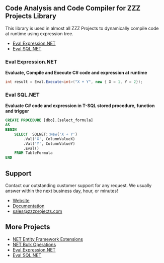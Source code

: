 ## Code Analysis and Code Compiler for ZZZ Projects Library

This library is used in almost all ZZZ Projects to dynamically compile code at runtime using expression tree.
- [Eval Expression.NET](http://eval-expression.net/)
- [Eval SQL.NET](http://eval-sql.net/)

### Eval Expression.NET
**Evaluate, Compile and Execute C# code and expression at runtime**
```csharp
int result = Eval.Execute<int>("X + Y", new { X = 1, Y = 2});
```

### Eval SQL.NET
**Evaluate C# code and expression in T-SQL stored procedure, function and trigger**
```sql
CREATE PROCEDURE [dbo].[select_formula]
AS
BEGIN
	SELECT  SQLNET::New('X + Y')
		.Val('X', ColumnValueX)
		.Val('Y', ColumnValueY)
		.Eval()
	FROM TableFormula
END
```

## Support
Contact our outstanding customer support for any request. We usually answer within the next business day, hour, or minutes!

- [Website](http://compiler-expression.net/)
- [Documentation](https://github.com/zzzprojects/Compiler-Expression.NET/wiki)
- sales@zzzprojects.com

## More Projects
  - [NET Entity Framework Extensions](http://www.zzzprojects.com/products/dotnet-development/entity-framework-extensions/)
  - [NET Bulk Operations](http://www.zzzprojects.com/products/dotnet-development/bulk-operations/)
  - [Eval Expression.NET](http://eval-expression.net/)
  - [Eval SQL.NET](http://eval-sql.net/)
